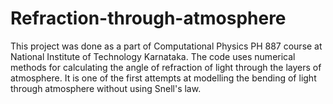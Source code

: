 # Refraction-through-atmosphere
This project was done as a part of Computational Physics PH 887 course at National Institute of Technology Karnataka.
The code uses numerical methods for calculating the angle of refraction of light through the layers of atmosphere.
It is one of the first attempts at modelling the bending of light through atmosphere without using Snell's law.

